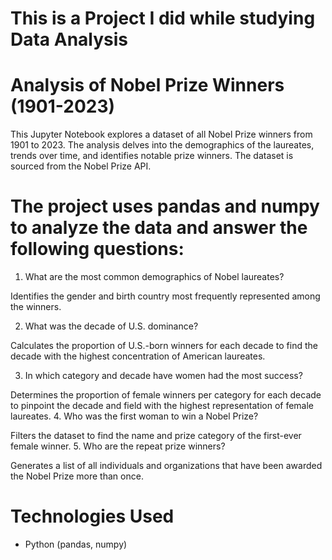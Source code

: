 # This is a Project I did while studying Data Analysis

# Analysis of Nobel Prize Winners (1901-2023)
This Jupyter Notebook explores a dataset of all Nobel Prize winners from 1901 to 2023. The analysis delves into the demographics of the laureates, trends over time, and identifies notable prize winners. The dataset is sourced from the Nobel Prize API.

# The project uses pandas and numpy to analyze the data and answer the following questions:

1. What are the most common demographics of Nobel laureates?

Identifies the gender and birth country most frequently represented among the winners.

2. What was the decade of U.S. dominance?

Calculates the proportion of U.S.-born winners for each decade to find the decade with the highest concentration of American laureates.

3. In which category and decade have women had the most success?

Determines the proportion of female winners per category for each decade to pinpoint the decade and field with the highest representation of female laureates.
4. Who was the first woman to win a Nobel Prize?

Filters the dataset to find the name and prize category of the first-ever female winner.
5. Who are the repeat prize winners?

Generates a list of all individuals and organizations that have been awarded the Nobel Prize more than once.

# Technologies Used
- Python (pandas, numpy)
